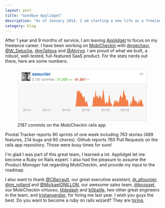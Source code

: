 ```yaml
---
layout: post
title: "Goodbye Applidget"
description: "As of January 2014, I am starting a new life as a freelance web consultant"
category: blog
---
```


After 1 year and 9 months of service, I am leaving [Applidget](http://www.applidget.com) to focus on my freelance career. I have been working on [MobiCheckin](http://www.mobicheckin.com/) with [@rpechayr](http://twitter.com/rpechayr), [@W_Deluche](https://twitter.com/W_Deluche), [@m7alleus](https://m7alleus) and [@Ahrryg](https://twitter.com/Ahrryg). I am proud of what we built, a robust, well-tested, full-featured SaaS product. For the stats nerds out there, here are some numbers:

<figure class="center">
  <img src="/images/posts/github-ssaunier-mobicheckin.png" alt="2187 commits" />
  <figcaption>2187 commits on the MobiCheckin rails app </figcaption>
</figure>


Pivotal Tracker reports 90 sprints of one week including 763 stories (489 features, 214 bugs and 60 chores). Github reports 760 Pull Requests on the rails app repository. Those were busy times for sure!

I'm glad I was part of this great team, I learned a lot. Applidget let me become a Ruby on Rails expert. I also had the pleasure to assume the *Product Manager* hat regarding MobiCheckin, and provide my input to the roadmap.

I also want to thank [@CBarrault](https://twitter.com/CBarrault), our great executive assistant, [@_afournier](https://twitter.com/_afournier), [@jm_rolland](https://twitter.com/jm_rolland) and [@MickaelONILLON](https://twitter.com/MickaelONILLON), our awesome sales team, [@bcosset](https://twitter.com/bcosset), our MobiCheckin virtuoso, [tildedash](https://twitter.com/tildedash) and [b0baille](https://twitter.com/b0baille), two other great engineers in the team, and [tristanverdier](https://twitter.com/tristanverdier), for hiring me last year. I wish you guys the best. Do you want to become a ruby on rails wizard? They are [hiring](http://www.applidget.com/pages/job_offers).
